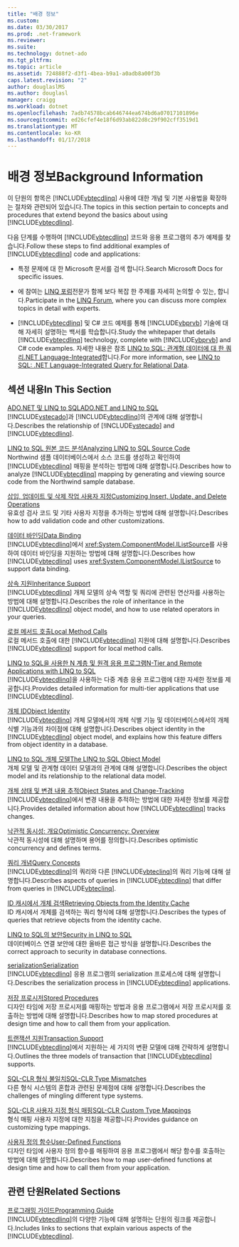 ```yaml
---
title: "배경 정보"
ms.custom: 
ms.date: 03/30/2017
ms.prod: .net-framework
ms.reviewer: 
ms.suite: 
ms.technology: dotnet-ado
ms.tgt_pltfrm: 
ms.topic: article
ms.assetid: 724888f2-d3f1-4bea-b9a1-a0adb8a00f3b
caps.latest.revision: "2"
author: douglaslMS
ms.author: douglasl
manager: craigg
ms.workload: dotnet
ms.openlocfilehash: 7adb74578bcab646744ea674bd6a07017101896e
ms.sourcegitcommit: ed26cfef4e18f6d93ab822d8c29f902cff3519d1
ms.translationtype: MT
ms.contentlocale: ko-KR
ms.lasthandoff: 01/17/2018
---
```

# <a name="background-information"></a><span data-ttu-id="4cd16-102">배경 정보</span><span class="sxs-lookup"><span data-stu-id="4cd16-102">Background Information</span></span>
<span data-ttu-id="4cd16-103">이 단원의 항목은 [!INCLUDE[vbtecdlinq](../../../../../../includes/vbtecdlinq-md.md)] 사용에 대한 개념 및 기본 사용법을 확장하는 절차와 관련되어 있습니다.</span><span class="sxs-lookup"><span data-stu-id="4cd16-103">The topics in this section pertain to concepts and procedures that extend beyond the basics about using [!INCLUDE[vbtecdlinq](../../../../../../includes/vbtecdlinq-md.md)].</span></span>  
  
 <span data-ttu-id="4cd16-104">다음 단계를 수행하여 [!INCLUDE[vbtecdlinq](../../../../../../includes/vbtecdlinq-md.md)] 코드와 응용 프로그램의 추가 예제를 찾습니다.</span><span class="sxs-lookup"><span data-stu-id="4cd16-104">Follow these steps to find additional examples of [!INCLUDE[vbtecdlinq](../../../../../../includes/vbtecdlinq-md.md)] code and applications:</span></span>  
  
-   <span data-ttu-id="4cd16-105">특정 문제에 대 한 Microsoft 문서를 검색 합니다.</span><span class="sxs-lookup"><span data-stu-id="4cd16-105">Search Microsoft Docs for specific issues.</span></span>  
  
-   <span data-ttu-id="4cd16-106">에 참여는 [LINQ 포럼](http://go.microsoft.com/fwlink/?LinkId=76488)전문가 함께 보다 복잡 한 주제를 자세히 논의할 수 있는, 합니다.</span><span class="sxs-lookup"><span data-stu-id="4cd16-106">Participate in the [LINQ Forum](http://go.microsoft.com/fwlink/?LinkId=76488), where you can discuss more complex topics in detail with experts.</span></span>  
  
-   <span data-ttu-id="4cd16-107">[!INCLUDE[vbtecdlinq](../../../../../../includes/vbtecdlinq-md.md)] 및 C# 코드 예제를 통해 [!INCLUDE[vbprvb](../../../../../../includes/vbprvb-md.md)] 기술에 대해 자세히 설명하는 백서를 학습합니다.</span><span class="sxs-lookup"><span data-stu-id="4cd16-107">Study the whitepaper that details [!INCLUDE[vbtecdlinq](../../../../../../includes/vbtecdlinq-md.md)] technology, complete with [!INCLUDE[vbprvb](../../../../../../includes/vbprvb-md.md)] and C# code examples.</span></span> <span data-ttu-id="4cd16-108">자세한 내용은 참조 [LINQ to SQL: 관계형 데이터에 대 한 쿼리.NET Language-Integrated](http://go.microsoft.com/fwlink/?LinkId=93205)합니다.</span><span class="sxs-lookup"><span data-stu-id="4cd16-108">For more information, see [LINQ to SQL: .NET Language-Integrated Query for Relational Data](http://go.microsoft.com/fwlink/?LinkId=93205).</span></span>  
  
## <a name="in-this-section"></a><span data-ttu-id="4cd16-109">섹션 내용</span><span class="sxs-lookup"><span data-stu-id="4cd16-109">In This Section</span></span>  
 [<span data-ttu-id="4cd16-110">ADO.NET 및 LINQ to SQL</span><span class="sxs-lookup"><span data-stu-id="4cd16-110">ADO.NET and LINQ to SQL</span></span>](../../../../../../docs/framework/data/adonet/sql/linq/ado-net-and-linq-to-sql.md)  
 <span data-ttu-id="4cd16-111">[!INCLUDE[vstecado](../../../../../../includes/vstecado-md.md)]과 [!INCLUDE[vbtecdlinq](../../../../../../includes/vbtecdlinq-md.md)]의 관계에 대해 설명합니다.</span><span class="sxs-lookup"><span data-stu-id="4cd16-111">Describes the relationship of [!INCLUDE[vstecado](../../../../../../includes/vstecado-md.md)] and [!INCLUDE[vbtecdlinq](../../../../../../includes/vbtecdlinq-md.md)].</span></span>  
  
 [<span data-ttu-id="4cd16-112">LINQ to SQL 원본 코드 분석</span><span class="sxs-lookup"><span data-stu-id="4cd16-112">Analyzing LINQ to SQL Source Code</span></span>](../../../../../../docs/framework/data/adonet/sql/linq/analyzing-linq-to-sql-source-code.md)  
 <span data-ttu-id="4cd16-113">Northwind 샘플 데이터베이스에서 소스 코드를 생성하고 확인하여 [!INCLUDE[vbtecdlinq](../../../../../../includes/vbtecdlinq-md.md)] 매핑을 분석하는 방법에 대해 설명합니다.</span><span class="sxs-lookup"><span data-stu-id="4cd16-113">Describes how to analyze [!INCLUDE[vbtecdlinq](../../../../../../includes/vbtecdlinq-md.md)] mapping by generating and viewing source code from the Northwind sample database.</span></span>  
  
 [<span data-ttu-id="4cd16-114">삽입, 업데이트 및 삭제 작업 사용자 지정</span><span class="sxs-lookup"><span data-stu-id="4cd16-114">Customizing Insert, Update, and Delete Operations</span></span>](../../../../../../docs/framework/data/adonet/sql/linq/customizing-insert-update-and-delete-operations.md)  
 <span data-ttu-id="4cd16-115">유효성 검사 코드 및 기타 사용자 지정을 추가하는 방법에 대해 설명합니다.</span><span class="sxs-lookup"><span data-stu-id="4cd16-115">Describes how to add validation code and other customizations.</span></span>  
  
 [<span data-ttu-id="4cd16-116">데이터 바인딩</span><span class="sxs-lookup"><span data-stu-id="4cd16-116">Data Binding</span></span>](../../../../../../docs/framework/data/adonet/sql/linq/data-binding.md)  
 <span data-ttu-id="4cd16-117">[!INCLUDE[vbtecdlinq](../../../../../../includes/vbtecdlinq-md.md)]에서 <xref:System.ComponentModel.IListSource>를 사용하여 데이터 바인딩을 지원하는 방법에 대해 설명합니다.</span><span class="sxs-lookup"><span data-stu-id="4cd16-117">Describes how [!INCLUDE[vbtecdlinq](../../../../../../includes/vbtecdlinq-md.md)] uses <xref:System.ComponentModel.IListSource> to support data binding.</span></span>  
  
 [<span data-ttu-id="4cd16-118">상속 지원</span><span class="sxs-lookup"><span data-stu-id="4cd16-118">Inheritance Support</span></span>](../../../../../../docs/framework/data/adonet/sql/linq/inheritance-support.md)  
 <span data-ttu-id="4cd16-119">[!INCLUDE[vbtecdlinq](../../../../../../includes/vbtecdlinq-md.md)] 개체 모델의 상속 역할 및 쿼리에 관련된 연산자를 사용하는 방법에 대해 설명합니다.</span><span class="sxs-lookup"><span data-stu-id="4cd16-119">Describes the role of inheritance in the [!INCLUDE[vbtecdlinq](../../../../../../includes/vbtecdlinq-md.md)] object model, and how to use related operators in your queries.</span></span>  
  
 [<span data-ttu-id="4cd16-120">로컬 메서드 호출</span><span class="sxs-lookup"><span data-stu-id="4cd16-120">Local Method Calls</span></span>](../../../../../../docs/framework/data/adonet/sql/linq/local-method-calls.md)  
 <span data-ttu-id="4cd16-121">로컬 메서드 호출에 대한 [!INCLUDE[vbtecdlinq](../../../../../../includes/vbtecdlinq-md.md)] 지원에 대해 설명합니다.</span><span class="sxs-lookup"><span data-stu-id="4cd16-121">Describes [!INCLUDE[vbtecdlinq](../../../../../../includes/vbtecdlinq-md.md)] support for local method calls.</span></span>  
  
 [<span data-ttu-id="4cd16-122">LINQ to SQL을 사용한 N 계층 및 원격 응용 프로그램</span><span class="sxs-lookup"><span data-stu-id="4cd16-122">N-Tier and Remote Applications with LINQ to SQL</span></span>](../../../../../../docs/framework/data/adonet/sql/linq/n-tier-and-remote-applications-with-linq-to-sql.md)  
 <span data-ttu-id="4cd16-123">[!INCLUDE[vbtecdlinq](../../../../../../includes/vbtecdlinq-md.md)]을 사용하는 다중 계층 응용 프로그램에 대한 자세한 정보를 제공합니다.</span><span class="sxs-lookup"><span data-stu-id="4cd16-123">Provides detailed information for multi-tier applications that use [!INCLUDE[vbtecdlinq](../../../../../../includes/vbtecdlinq-md.md)].</span></span>  
  
 [<span data-ttu-id="4cd16-124">개체 ID</span><span class="sxs-lookup"><span data-stu-id="4cd16-124">Object Identity</span></span>](../../../../../../docs/framework/data/adonet/sql/linq/object-identity.md)  
 <span data-ttu-id="4cd16-125">[!INCLUDE[vbtecdlinq](../../../../../../includes/vbtecdlinq-md.md)] 개체 모델에서의 개체 식별 기능 및 데이터베이스에서의 개체 식별 기능과의 차이점에 대해 설명합니다.</span><span class="sxs-lookup"><span data-stu-id="4cd16-125">Describes object identity in the [!INCLUDE[vbtecdlinq](../../../../../../includes/vbtecdlinq-md.md)] object model, and explains how this feature differs from object identity in a database.</span></span>  
  
 [<span data-ttu-id="4cd16-126">LINQ to SQL 개체 모델</span><span class="sxs-lookup"><span data-stu-id="4cd16-126">The LINQ to SQL Object Model</span></span>](../../../../../../docs/framework/data/adonet/sql/linq/the-linq-to-sql-object-model.md)  
 <span data-ttu-id="4cd16-127">개체 모델 및 관계형 데이터 모델과의 관계에 대해 설명합니다.</span><span class="sxs-lookup"><span data-stu-id="4cd16-127">Describes the object model and its relationship to the relational data model.</span></span>  
  
 [<span data-ttu-id="4cd16-128">개체 상태 및 변경 내용 추적</span><span class="sxs-lookup"><span data-stu-id="4cd16-128">Object States and Change-Tracking</span></span>](../../../../../../docs/framework/data/adonet/sql/linq/object-states-and-change-tracking.md)  
 <span data-ttu-id="4cd16-129">[!INCLUDE[vbtecdlinq](../../../../../../includes/vbtecdlinq-md.md)]에서 변경 내용을 추적하는 방법에 대한 자세한 정보를 제공합니다.</span><span class="sxs-lookup"><span data-stu-id="4cd16-129">Provides detailed information about how [!INCLUDE[vbtecdlinq](../../../../../../includes/vbtecdlinq-md.md)] tracks changes.</span></span>  
  
 [<span data-ttu-id="4cd16-130">낙관적 동시성: 개요</span><span class="sxs-lookup"><span data-stu-id="4cd16-130">Optimistic Concurrency: Overview</span></span>](../../../../../../docs/framework/data/adonet/sql/linq/optimistic-concurrency-overview.md)  
 <span data-ttu-id="4cd16-131">낙관적 동시성에 대해 설명하며 용어를 정의합니다.</span><span class="sxs-lookup"><span data-stu-id="4cd16-131">Describes optimistic concurrency and defines terms.</span></span>  
  
 [<span data-ttu-id="4cd16-132">쿼리 개념</span><span class="sxs-lookup"><span data-stu-id="4cd16-132">Query Concepts</span></span>](../../../../../../docs/framework/data/adonet/sql/linq/query-concepts.md)  
 <span data-ttu-id="4cd16-133">[!INCLUDE[vbtecdlinq](../../../../../../includes/vbtecdlinq-md.md)]의 쿼리와 다른 [!INCLUDE[vbteclinq](../../../../../../includes/vbteclinq-md.md)]의 쿼리 기능에 대해 설명합니다.</span><span class="sxs-lookup"><span data-stu-id="4cd16-133">Describes aspects of queries in [!INCLUDE[vbtecdlinq](../../../../../../includes/vbtecdlinq-md.md)] that differ from queries in [!INCLUDE[vbteclinq](../../../../../../includes/vbteclinq-md.md)].</span></span>  
  
 [<span data-ttu-id="4cd16-134">ID 캐시에서 개체 검색</span><span class="sxs-lookup"><span data-stu-id="4cd16-134">Retrieving Objects from the Identity Cache</span></span>](../../../../../../docs/framework/data/adonet/sql/linq/retrieving-objects-from-the-identity-cache.md)  
 <span data-ttu-id="4cd16-135">ID 캐시에서 개체를 검색하는 쿼리 형식에 대해 설명합니다.</span><span class="sxs-lookup"><span data-stu-id="4cd16-135">Describes the types of queries that retrieve objects from the identity cache.</span></span>  
  
 [<span data-ttu-id="4cd16-136">LINQ to SQL의 보안</span><span class="sxs-lookup"><span data-stu-id="4cd16-136">Security in LINQ to SQL</span></span>](../../../../../../docs/framework/data/adonet/sql/linq/security-in-linq-to-sql.md)  
 <span data-ttu-id="4cd16-137">데이터베이스 연결 보안에 대한 올바른 접근 방식을 설명합니다.</span><span class="sxs-lookup"><span data-stu-id="4cd16-137">Describes the correct approach to security in database connections.</span></span>  
  
 [<span data-ttu-id="4cd16-138">serialization</span><span class="sxs-lookup"><span data-stu-id="4cd16-138">Serialization</span></span>](../../../../../../docs/framework/data/adonet/sql/linq/serialization.md)  
 <span data-ttu-id="4cd16-139">[!INCLUDE[vbtecdlinq](../../../../../../includes/vbtecdlinq-md.md)] 응용 프로그램의 serialization 프로세스에 대해 설명합니다.</span><span class="sxs-lookup"><span data-stu-id="4cd16-139">Describes the serialization process in [!INCLUDE[vbtecdlinq](../../../../../../includes/vbtecdlinq-md.md)] applications.</span></span>  
  
 [<span data-ttu-id="4cd16-140">저장 프로시저</span><span class="sxs-lookup"><span data-stu-id="4cd16-140">Stored Procedures</span></span>](../../../../../../docs/framework/data/adonet/sql/linq/stored-procedures.md)  
 <span data-ttu-id="4cd16-141">디자인 타임에 저장 프로시저를 매핑하는 방법과 응용 프로그램에서 저장 프로시저를 호출하는 방법에 대해 설명합니다.</span><span class="sxs-lookup"><span data-stu-id="4cd16-141">Describes how to map stored procedures at design time and how to call them from your application.</span></span>  
  
 [<span data-ttu-id="4cd16-142">트랜잭션 지원</span><span class="sxs-lookup"><span data-stu-id="4cd16-142">Transaction Support</span></span>](../../../../../../docs/framework/data/adonet/sql/linq/transaction-support.md)  
 <span data-ttu-id="4cd16-143">[!INCLUDE[vbtecdlinq](../../../../../../includes/vbtecdlinq-md.md)]에서 지원하는 세 가지의 변환 모델에 대해 간략하게 설명합니다.</span><span class="sxs-lookup"><span data-stu-id="4cd16-143">Outlines the three models of transaction that [!INCLUDE[vbtecdlinq](../../../../../../includes/vbtecdlinq-md.md)] supports.</span></span>  
  
 [<span data-ttu-id="4cd16-144">SQL-CLR 형식 불일치</span><span class="sxs-lookup"><span data-stu-id="4cd16-144">SQL-CLR Type Mismatches</span></span>](../../../../../../docs/framework/data/adonet/sql/linq/sql-clr-type-mismatches.md)  
 <span data-ttu-id="4cd16-145">다른 형식 시스템의 혼합과 관련된 문제점에 대해 설명합니다.</span><span class="sxs-lookup"><span data-stu-id="4cd16-145">Describes the challenges of mingling different type systems.</span></span>  
  
 [<span data-ttu-id="4cd16-146">SQL-CLR 사용자 지정 형식 매핑</span><span class="sxs-lookup"><span data-stu-id="4cd16-146">SQL-CLR Custom Type Mappings</span></span>](../../../../../../docs/framework/data/adonet/sql/linq/sql-clr-custom-type-mappings.md)  
 <span data-ttu-id="4cd16-147">형식 매핑 사용자 지정에 대한 지침을 제공합니다.</span><span class="sxs-lookup"><span data-stu-id="4cd16-147">Provides guidance on customizing type mappings.</span></span>  
  
 [<span data-ttu-id="4cd16-148">사용자 정의 함수</span><span class="sxs-lookup"><span data-stu-id="4cd16-148">User-Defined Functions</span></span>](../../../../../../docs/framework/data/adonet/sql/linq/user-defined-functions.md)  
 <span data-ttu-id="4cd16-149">디자인 타임에 사용자 정의 함수를 매핑하여 응용 프로그램에서 해당 함수를 호출하는 방법에 대해 설명합니다.</span><span class="sxs-lookup"><span data-stu-id="4cd16-149">Describes how to map user-defined functions at design time and how to call them from your application.</span></span>  
  
## <a name="related-sections"></a><span data-ttu-id="4cd16-150">관련 단원</span><span class="sxs-lookup"><span data-stu-id="4cd16-150">Related Sections</span></span>  
 [<span data-ttu-id="4cd16-151">프로그래밍 가이드</span><span class="sxs-lookup"><span data-stu-id="4cd16-151">Programming Guide</span></span>](../../../../../../docs/framework/data/adonet/sql/linq/programming-guide.md)  
 <span data-ttu-id="4cd16-152">[!INCLUDE[vbtecdlinq](../../../../../../includes/vbtecdlinq-md.md)]의 다양한 기능에 대해 설명하는 단원의 링크를 제공합니다.</span><span class="sxs-lookup"><span data-stu-id="4cd16-152">Includes links to sections that explain various aspects of the [!INCLUDE[vbtecdlinq](../../../../../../includes/vbtecdlinq-md.md)].</span></span>
